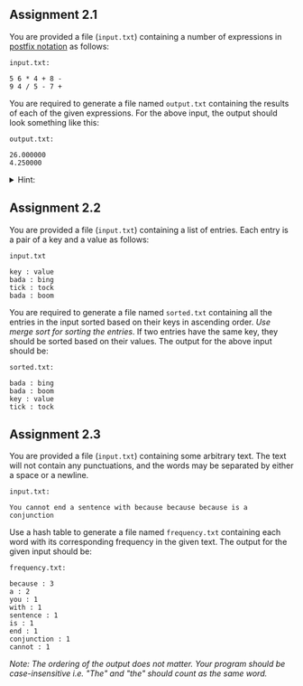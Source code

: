 ## Assignment 2.1
You are provided a file (`input.txt`) containing a number of expressions in [postfix notation](https://en.wikipedia.org/wiki/Reverse_Polish_notation#Explanation) as follows:

`input.txt:`
```
5 6 * 4 + 8 -
9 4 / 5 - 7 +
```

You are required to generate a file named `output.txt` containing the results of each of the given expressions. For the above input, the output should look something like this:

`output.txt:`
```
26.000000
4.250000
```

<details>
	<summary>Hint:</summary>
	Use Stack data structure
</details>


## Assignment 2.2
You are provided a file (`input.txt`) containing a list of entries. Each entry is a pair of a key and a value as follows:

`input.txt`
```
key : value
bada : bing
tick : tock
bada : boom
```

You are required to generate a file named `sorted.txt` containing all the entries in the input sorted based on their keys in ascending order. *Use merge sort for sorting the entries*. If two entries have the same key, they should be sorted based on their values. The output for the above input should be:

`sorted.txt:`
```
bada : bing
bada : boom
key : value
tick : tock
```



## Assignment 2.3
You are provided a file (`input.txt`) containing some arbitrary text. The text will not contain any punctuations, and the words may be separated by either a space or a newline.

`input.txt:`
```
You cannot end a sentence with because because because is a conjunction
```

Use a hash table to generate a file named `frequency.txt` containing each word with its corresponding frequency in the given text. The output for the given input should be:

`frequency.txt:`
```
because : 3
a : 2
you : 1
with : 1
sentence : 1
is : 1
end : 1
conjunction : 1
cannot : 1
```

*Note: The ordering of the output does not matter. Your program should be case-insensitive i.e. "The" and "the" should count as the same word.* 